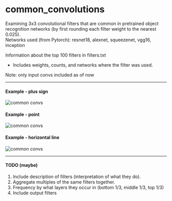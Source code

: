 # common_convolutions
Examining 3x3 convolutional filters that are common in pretrained object recognition networks (by first rounding each filter weight to the nearest 0.025).  
Networks used (from Pytorch): resnet18, alexnet, squeezenet, vgg16, inception

Information about the top 100 filters in filters.txt
 - Includes weights, counts, and networks where the filter was used.

Note: only input convs included as of now

--------------
#### Example - plus sign
![common convs](https://github.com/arnokha/common_convolutions/blob/master/popular_convs.png)

#### Example - point
![common convs](https://github.com/arnokha/common_convolutions/blob/master/dot_convs.png)

#### Example - horizontal line
![common convs](https://github.com/arnokha/common_convolutions/blob/master/line_convs.png)

-------------
#### TODO (maybe)
 1. Include description of filters (interpretation of what they do).
 2. Aggregate multiples of the same filters together.
 3. Frequency by what layers they occur in (bottom 1/3, middle 1/3, top 1/3)
 4. Include output filters
